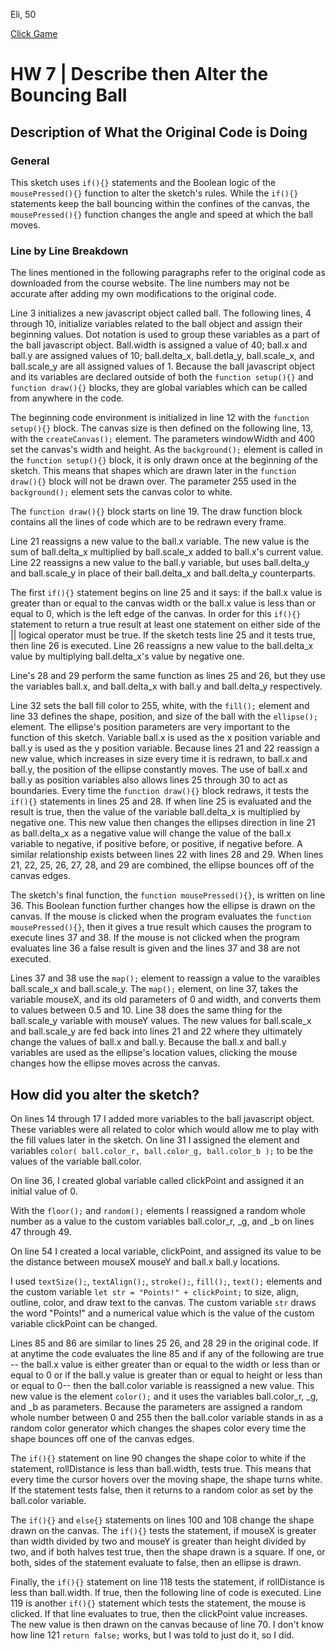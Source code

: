 Eli, 50

[Click Game](https://wattse13.github.io/120_work/hw_7/)


# HW 7 | Describe then Alter the Bouncing Ball

## Description of What the Original Code is Doing

### General

This sketch uses `if(){}` statements and the Boolean logic of the `mousePressed(){}` function to alter the sketch's rules. While the `if(){}` statements keep the ball bouncing within the confines of the canvas, the `mousePressed(){}` function changes the angle and speed at which the ball moves.

### Line by Line Breakdown

The lines mentioned in the following paragraphs refer to the original code as downloaded from the course website. The line numbers may not be accurate after adding my own modifications to the original code.

Line 3 initializes a new javascript object called ball. The following lines, 4 through 10, initialize variables related to the ball object and assign their beginning values. Dot notation is used to group these variables as a part of the ball javascript object. Ball.width is assigned a value of 40; ball.x and ball.y are assigned values of 10; ball.delta_x, ball.detla_y, ball.scale_x, and ball.scale_y are all assigned values of 1. Because the ball javascript object and its variables are declared outside of both the `function setup(){}` and `function draw(){}` blocks, they are global variables which can be called from anywhere in the code.

The beginning code environment is initialized in line 12 with the `function setup(){}` block. The canvas size is then defined on the following line, 13, with the `createCanvas();` element. The parameters windowWidth and 400 set the canvas's width and height. As the `background();` element is called in the `function setup(){}` block, it is only drawn once at the beginning of the sketch. This means that shapes which are drawn later in the `function draw(){}` block will not be drawn over. The parameter 255 used in the `background();` element sets the canvas color to white.

The `function draw(){}` block starts on line 19. The draw function block contains all the lines of code which are to be redrawn every frame.

Line 21 reassigns a new value to the ball.x variable. The new value is the sum of ball.delta_x multiplied by ball.scale_x added to ball.x's current value. Line 22 reassigns a new value to the ball.y variable, but uses ball.delta_y and ball.scale_y in place of their ball.delta_x and ball.delta_y counterparts.

The first `if(){}` statement begins on line 25 and it says: if the ball.x value is greater than or equal to the canvas width or the ball.x value is less than or equal to 0, which is the left edge of the canvas. In order for this `if(){}` statement to return a true result at least one statement on either side of the || logical operator must be true. If the sketch tests line 25 and it tests true, then line 26 is executed. Line 26 reassigns a new value to the ball.delta_x value by multiplying ball.delta_x's value by negative one.

Line's 28 and 29 perform the same function as lines 25 and 26, but they use the variables ball.x, and ball.delta_x with ball.y and ball.delta_y respectively.

Line 32 sets the ball fill color to 255, white, with the `fill();` element and line 33 defines the shape, position, and size of the ball with the `ellipse();` element. The ellipse's position parameters are very important to the function of this sketch. Variable ball.x is used as the x position variable and ball.y is used as the y position variable. Because lines 21 and 22 reassign a new value, which increases in size every time it is redrawn, to ball.x and ball.y, the position of the ellipse constantly moves. The use of ball.x and ball.y as position variables also allows lines 25 through 30 to act as boundaries. Every time the `function draw(){}` block redraws, it tests the `if(){}` statements in lines 25 and 28. If when line 25 is evaluated and the result is true, then the value of the variable ball.delta_x is multiplied by negative one. This new value then changes the ellipses direction in line 21 as ball.delta_x as a negative value will change the value of the ball.x variable to negative, if positive before, or positive, if negative before. A similar relationship exists between lines 22 with lines 28 and 29. When lines 21, 22, 25, 26, 27, 28, and 29 are combined, the ellipse bounces off of the canvas edges.

The sketch's final function, the `function mousePressed(){}`, is written on line 36. This Boolean function further changes how the ellipse is drawn on the canvas. If the mouse is clicked when the program evaluates the `function mousePressed(){}`, then it gives a true result which causes the program to execute lines 37 and 38. If the mouse is not clicked when the program evaluates line 36 a false result is given and the lines 37 and 38 are not executed.

Lines 37 and 38 use the `map();` element to reassign a value to the varaibles ball.scale_x and ball.scale_y. The `map();` element, on line 37, takes the variable mouseX, and its old parameters of 0 and width, and converts them to values between 0.5 and 10. Line 38 does the same thing for the ball.scale_y variable with mouseY values. The new values for ball.scale_x and ball.scale_y are fed back into lines 21 and 22 where they ultimately change the values of ball.x and ball.y. Because the ball.x and ball.y variables are used as the ellipse's location values, clicking the mouse changes how the ellipse moves across the canvas.

## How did you alter the sketch?

On lines 14 through 17 I added more variables to the ball javascript object. These variables were all related to color which would allow me to play with the fill values later in the sketch. On line 31 I assigned the element and variables `color( ball.color_r, ball.color_g, ball.color_b );` to be the values of the variable ball.color.

On line 36, I created global variable called clickPoint and assigned it an initial value of 0.

 With the `floor();` and `random();` elements I reassigned a random whole number as a value to the custom variables ball.color_r, _g, and _b on lines 47 through 49.

 On line 54 I created a local variable, clickPoint, and assigned its value to be the distance between mouseX mouseY and ball.x ball.y locations.

 I used `textSize();`, `textAlign();`, `stroke();`, `fill();`, `text();` elements and the custom variable `let str = "Points!" + clickPoint;` to size, align, outline, color, and draw text to the canvas. The custom variable `str` draws the word "Points!" and a numerical value which is the value of the custom variable clickPoint can be changed.

 Lines 85 and 86 are similar to lines 25 26, and 28 29 in the original code. If at anytime the code evaluates the line 85 and if any of the following are true -- the ball.x value is either greater than or equal to the width or less than or equal to 0 or if the ball.y value is greater than or equal to height or less than or equal to 0-- then the ball.color variable is reassigned a new value. This new value is the element `color();` and it uses the variables ball.color_r, _g, and _b as parameters. Because the parameters are assigned a random whole number between 0 and 255 then the ball.color variable stands in as a random color generator which changes the shapes color every time the shape bounces off one of the canvas edges.

 The `if(){}` statement on line 90 changes the shape color to white if the statement, rollDistance is less than ball.width, tests true. This means that every time the cursor hovers over the moving shape, the shape turns white. If the statement tests false, then it returns to a random color as set by the ball.color variable.

The `if(){}` and `else{}` statements on lines 100 and 108 change the shape drawn on the canvas. The `if(){}` tests the statement, if mouseX is greater than width divided by two and mouseY is greater than height divided by two, and if both halves test true, then the shape drawn is a square. If one, or both, sides of the statement evaluate to false, then an ellipse is drawn.

Finally, the `if(){}` statement on line 118 tests the statement, if rollDistance is less than ball.width. If true, then the following line of code is executed. Line 119 is another `if(){}` statement which tests the statement, the mouse is clicked. If that line evaluates to true, then the clickPoint value increases. The new value is then drawn on the canvas because of line 70. I don't know how line 121 `return false;` works, but I was told to just do it, so I did.
